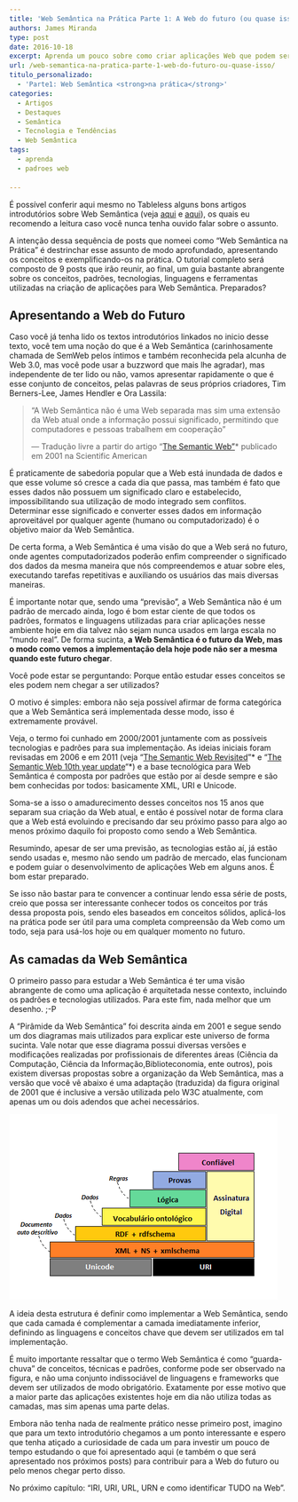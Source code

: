 ```yaml
---
title: 'Web Semântica na Prática Parte 1: A Web do futuro (ou quase isso)'
authors: James Miranda
type: post
date: 2016-10-18
excerpt: Aprenda um pouco sobre como criar aplicações Web que podem ser utilizadas por humanos e computadores
url: /web-semantica-na-pratica-parte-1-web-do-futuro-ou-quase-isso/
titulo_personalizado:
  - 'Parte1: Web Semântica <strong>na prática</strong>'
categories:
  - Artigos
  - Destaques
  - Semântica
  - Tecnologia e Tendências
  - Web Semântica
tags:
  - aprenda
  - padroes web

---
```

É possível conferir aqui mesmo no Tableless alguns bons artigos introdutórios sobre Web Semântica (veja [aqui][1] e [aqui][2]), os quais eu recomendo a leitura caso você nunca tenha ouvido falar sobre o assunto.

A intenção dessa sequência de posts que nomeei como “Web Semântica na Prática” é destrinchar esse assunto de modo aprofundado, apresentando os conceitos e exemplificando-os na prática. O tutorial completo será composto de 9 posts que irão reunir, ao final, um guia bastante abrangente sobre os conceitos, padrões, tecnologias, linguagens e ferramentas utilizadas na criação de aplicações para Web Semântica. Preparados?

## Apresentando a Web do Futuro

Caso você já tenha lido os textos introdutórios linkados no inicio desse texto, você tem uma noção do que é a Web Semântica (carinhosamente chamada de SemWeb pelos íntimos e também reconhecida pela alcunha de Web 3.0, mas você pode usar a buzzword que mais lhe agradar), mas independente de ter lido ou não, vamos apresentar rapidamente o que é esse conjunto de conceitos, pelas palavras de seus próprios criadores, Tim Berners-Lee, James Hendler e Ora Lassila:

> “A Web Semântica não é uma Web separada mas sim uma extensão da Web atual onde a informação possui significado, permitindo que computadores e pessoas trabalhem em cooperação&#8221;
> 
> — Tradução livre a partir do artigo &#8220;[The Semantic Web&#8221;][3]* publicado em 2001 na Scientific American

É praticamente de sabedoria popular que a Web está inundada de dados e que esse volume só cresce a cada dia que passa, mas também é fato que esses dados não possuem um significado claro e estabelecido, impossibilitando sua utilização de modo integrado sem conflitos. Determinar esse significado e converter esses dados em informação aproveitável por qualquer agente (humano ou computadorizado) é o objetivo maior da Web Semântica.

De certa forma, a Web Semântica é uma visão do que a Web será no futuro, onde agentes computadorizados poderão enfim compreender o significado dos dados da mesma maneira que nós compreendemos e atuar sobre eles, executando tarefas repetitivas e auxiliando os usuários das mais diversas maneiras.

É importante notar que, sendo uma “previsão”, a Web Semântica não é um padrão de mercado ainda, logo é bom estar ciente de que todos os padrões, formatos e linguagens utilizadas para criar aplicações nesse ambiente hoje em dia talvez não sejam nunca usados em larga escala no &#8220;mundo real&#8221;. De forma sucinta, **a** **Web Semântica é o futuro da Web, mas o modo como vemos a implementação dela hoje pode não ser a mesma quando este futuro chegar**.

Você pode estar se perguntando: Porque então estudar esses conceitos se eles podem nem chegar a ser utilizados?

O motivo é simples: embora não seja possível afirmar de forma categórica que a Web Semântica será implementada desse modo, isso é extremamente provável.

Veja, o termo foi cunhado em 2000/2001 juntamente com as possíveis tecnologias e padrões para sua implementação. As ideias iniciais foram revisadas em 2006 e em 2011 (veja “[The Semantic Web Revisited][4]”* e &#8220;[The Semantic Web 10th year update][5]&#8220;*) e a base tecnológica para Web Semântica é composta por padrões que estão por aí desde sempre e são bem conhecidas por todos: basicamente XML, URI e Unicode.

Soma-se a isso o amadurecimento desses conceitos nos 15 anos que separam sua criação da Web atual, e então é possível notar de forma clara que a Web está evoluindo e precisando dar seu próximo passo para algo ao menos próximo daquilo foi proposto como sendo a Web Semântica.

Resumindo, apesar de ser uma previsão, as tecnologias estão aí, já estão sendo usadas e, mesmo não sendo um padrão de mercado, elas funcionam e podem guiar o desenvolvimento de aplicações Web em alguns anos. É bom estar preparado.

Se isso não bastar para te convencer a continuar lendo essa série de posts, creio que possa ser interessante conhecer todos os conceitos por trás dessa proposta pois, sendo eles baseados em conceitos sólidos, aplicá-los na prática pode ser útil para uma completa compreensão da Web como um todo, seja para usá-los hoje ou em qualquer momento no futuro.

## As camadas da Web Semântica

O primeiro passo para estudar a Web Semântica é ter uma visão abrangente de como uma aplicação é arquitetada nesse contexto, incluindo os padrões e tecnologias utilizados. Para este fim, nada melhor que um desenho. ;-P

A “Pirâmide da Web Semântica” foi descrita ainda em 2001 e segue sendo um dos diagramas mais utilizados para explicar este universo de forma sucinta. Vale notar que esse diagrama possui diversas versões e modificações realizadas por profissionais de diferentes áreas (Ciência da Computação, Ciência da Informação,Biblioteconomia, ente outros), pois existem diversas propostas sobre a organização da Web Semântica, mas a versão que você vê abaixo é uma adaptação (traduzida) da figura original de 2001 que é inclusive a versão utilizada pelo W3C atualmente, com apenas um ou dois adendos que achei necessários.

<img class="wp-image-56086 size-full" src="https://raw.githubusercontent.com/diegoeis/tableless-static-images/master/2016/10/camadasWebSem.png" alt="camadas_web_semantica" width="484" height="334" />

A ideia desta estrutura é definir como implementar a Web Semântica, sendo que cada camada é complementar a camada imediatamente inferior, definindo as linguagens e conceitos chave que devem ser utilizados em tal implementação.

É muito importante ressaltar que o termo Web Semântica é como “guarda-chuva” de conceitos, técnicas e padrões, conforme pode ser observado na figura, e não uma conjunto indissociável de linguagens e frameworks que devem ser utilizados de modo obrigatório. Exatamente por esse motivo que a maior parte das aplicações existentes hoje em dia não utiliza todas as camadas, mas sim apenas uma parte delas.

Embora não tenha nada de realmente prático nesse primeiro post, imagino que para um texto introdutório chegamos a um ponto interessante e espero que tenha atiçado a curiosidade de cada um para investir um pouco de tempo estudando o que foi apresentado aqui (e também o que será apresentado nos próximos posts) para contribuir para a Web do futuro ou pelo menos chegar perto disso.

No próximo capítulo: “IRI, URI, URL, URN e como identificar TUDO na Web”.

 [1]: http://tableless.com.br/a-web-semantica/
 [2]: http://tableless.com.br/semantica-padroes-e-o-que-voce-tem-a-ver-com-isto/
 [3]: http://www.scientificamerican.com/article/the-semantic-web/
 [4]: http://ieeexplore.ieee.org/abstract/document/1637364/?reload=true
 [5]: http://dl.acm.org/citation.cfm?id=1988690